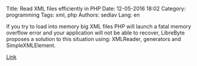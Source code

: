 Title: Read XML files efficiently in PHP
Date: 12-05-2016 18:02
Category: programming
Tags: xml, php
Authors: sedlav
Lang: en

If you try to load into memory big XML files PHP will launch a  fatal memory overflow error and your application will not be able to recover, LibreByte proposes a solution to this situation using: XMLReader, generators and SimpleXMLElement.

[Link](http://www.librebyte.net/en/php/read-xml-files-efficiently-in-php/)
